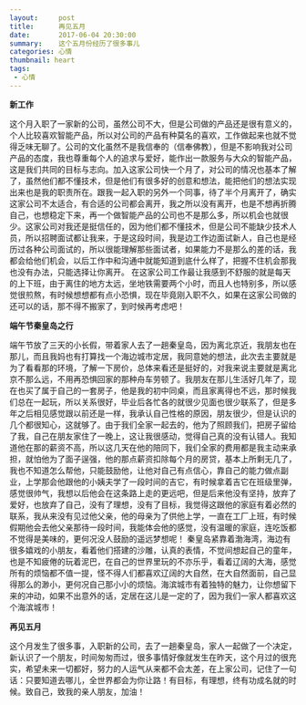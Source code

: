 ```yaml
---
layout:     post
title:      再见五月
date:       2017-06-04 20:30:00
summary:    这个五月份经历了很多事儿
categories: 心情
thumbnail: heart
tags:
 - 心情
---
```


**新工作**

这个月入职了一家新的公司，虽然公司不大，但是公司做的产品还是很有意义的，个人比较喜欢智能产品，所以对公司的产品有种莫名的喜欢，工作做起来也就不觉得乏味无聊了。公司的文化虽然不是我信奉的（信奉佛教），但是不影响我对公司产品的态度，我也尊重每个人的追求与爱好，能作出一款服务与大众的智能产品，这是我们共同的目标与志向。加入这家公司快一个月了，对公司的情况也基本了解了，虽然他们都不懂技术，但是他们有很多好的创意和想法，能把他们的想法实现出来也是我的职责所在。跟我一起入职的另外一个同事，待了半个月离开了，确实这家公司不太适合，有合适的公司都会离开，我之所以没有离开，也是不想再折腾自己，也想稳定下来，再一个做智能产品的公司也不是那么多，所以机会也就很少。这家公司对我还是挺信任的，因为他们都不懂技术，但是公司不能缺少技术人员，所以招聘面试都让我来，于是这段时间，我是边工作边面试新人，自己也是经历过各种公司面试的，所以很能理解那些面试者，如果能力不是那么的差的话，我都会给他们机会，以后工作中和沟通中就能知道到底什么样了，把握不住机会那我也没有办法，只能选择让你离开。
在这家公司工作最让我感到不舒服的就是每天的上下班，由于离住的地方太远，坐地铁需要两个小时，而且人也特别多，所以感觉很煎熬，有时候想想都有点小恐惧，现在毕竟刚入职不久，如果在这家公司做的还可以的话，那不得不搬家了，到时候再考虑吧！

**端午节秦皇岛之行**

端午节放了三天的小长假，带着家人去了一趟秦皇岛，因为离北京近，我朋友也在那儿，而且我妈也有打算找一个海边城市定居，我同意她的想法，此次去主要就是为了看看那的环境，了解一下房价，总体来看还是挺好的，对我来说主要就是离北京不那么远，不用再恐惧回家的那种舟车劳顿了。我朋友在那儿生活好几年了，现在也买了属于自己的一套房子，他是我的初中同桌，而且家离得也不远，那时候我们总在一起玩，所以关系很好，毕业后各忙各的就很少见面也很少联系了，但是多年之后相见感觉跟以前还是一样，我承认自己性格的原因，朋友很少，但是认识的几个都很知心，这就够了。由于我们全家一起去的，他为了照顾我们，把房子留给了我，自己在朋友家住了一晚上，这让我很感动，觉得自己真的没有认错人。我知道他在那的薪资不高，所以这几天在他的陪同下，我们全家的费用都是我主动来承担，就怕他为了面子逞强，他的那点薪资扣除每个月的房贷，基本上所剩无几了，我也不知道怎么帮他，只能鼓励他，让他对自己有点信心，靠自己的能力做点副业，上学那会他跟他的小姨夫学了一段时间的吉它，有时候拿着吉它在班级里弹，感觉很帅气，我想以后他会在这条路上走的更远吧，但是后来他没有坚持，放弃了爱好，也放弃了自己，没有了理想，没有了目标，我觉得这跟他的家庭有着必然的联系，我从来没有见过他父亲，他的母亲为了供他上学，一直在工厂上班，有时候假期他会去他父亲那待一段时间，我能体会他的感觉，没有温暖的家庭，连吃饭都不觉得是美味的，更何况没人鼓励的遥远梦想呢！
秦皇岛紧靠着渤海湾，海边有很多嬉戏的小朋友，看着他们搭建的沙雕，认真的表情，不觉间想起自己的童年，也是不知疲倦的玩着泥巴，在自己的世界里玩的不亦乐乎，看着辽阔的大海，感觉所有的烦恼都不值一提，怪不得人们都喜欢辽阔的大自然，在大自然面前，自己显得那么的渺小，更何况自己那小小的烦恼。海滨城市有着独特的魅力，让你想留下来的冲动，如果不出意外的话，定居在这儿是一定的了，因为我们一家人都喜欢这个海滨城市！

**再见五月**

这个月发生了很多事，入职新的公司，去了一趟秦皇岛，家人一起做了一个决定，新认识了一个朋友，时间匆匆而过，很多事情好像就发生在昨天，这个月过的很充实，希望未来一切都好，努力的人运气从来都不会太差，在上家公司，记住了一句话：只要知道去哪儿，全世界都会为你让路！有目标，有理想，终有功成名就的时候。致自己，致我的亲人朋友，加油！
